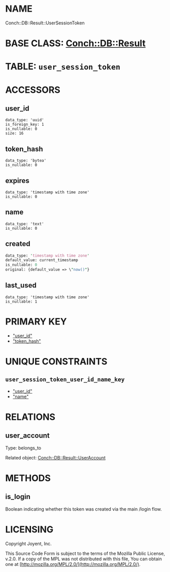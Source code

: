 # NAME

Conch::DB::Result::UserSessionToken

# BASE CLASS: [Conch::DB::Result](../modules/Conch::DB::Result)

# TABLE: `user_session_token`

# ACCESSORS

## user\_id

```
data_type: 'uuid'
is_foreign_key: 1
is_nullable: 0
size: 16
```

## token\_hash

```
data_type: 'bytea'
is_nullable: 0
```

## expires

```
data_type: 'timestamp with time zone'
is_nullable: 0
```

## name

```
data_type: 'text'
is_nullable: 0
```

## created

```perl
data_type: 'timestamp with time zone'
default_value: current_timestamp
is_nullable: 0
original: {default_value => \"now()"}
```

## last\_used

```
data_type: 'timestamp with time zone'
is_nullable: 1
```

# PRIMARY KEY

- ["user\_id"](#user_id)
- ["token\_hash"](#token_hash)

# UNIQUE CONSTRAINTS

## `user_session_token_user_id_name_key`

- ["user\_id"](#user_id)
- ["name"](#name)

# RELATIONS

## user\_account

Type: belongs\_to

Related object: [Conch::DB::Result::UserAccount](../modules/Conch::DB::Result::UserAccount)

# METHODS

## is\_login

Boolean indicating whether this token was created via the main /login flow.

# LICENSING

Copyright Joyent, Inc.

This Source Code Form is subject to the terms of the Mozilla Public License,
v.2.0. If a copy of the MPL was not distributed with this file, You can obtain
one at [http://mozilla.org/MPL/2.0/](http://mozilla.org/MPL/2.0/).
